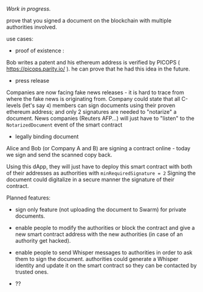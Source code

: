 *Work in progress.*

prove that you signed a document on the blockchain with multiple authorities involved.

use cases:

- proof of existence :

Bob writes a patent and his ethereum address is verified by PICOPS ( https://picops.parity.io/ ).
he can prove that he had this idea in the future.


- press release

Companies are now facing fake news releases - it is hard to trace from where the fake news is originating from.
Company could state that all C-levels (let's say `4`) members can sign documents using their proven ethereum address; and only 2 signatures are needed to "notarize" a document.
News companies (Reuters AFP...) will just have to "listen" to the `NotarizedDocument` event of the smart contract


- legally binding document

Alice and Bob (or Company A and B) are signing a contract online - today we sign and send the scanned copy back.

Using this dApp, they will just have to deploy this smart contract with both of their addresses as authorities with `minRequiredSignature = 2`
Signing the document could digitalize in a secure manner the signature of their contract.


Planned features: 

- sign only feature (not uploading the document to Swarm) for private documents.

- enable people to modify the authorities or block the contract and give a new smart contract address with the new authorities (in case of an authority get hacked).

- enable people to send Whisper messages to authorities in order to ask them to sign the document.
authorities could generate a Whisper identity and update it on the smart contract so they can be contacted by trusted ones.

- ??
